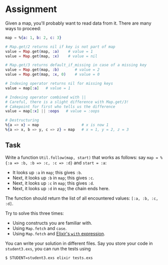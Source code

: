 # Assignment

Given a map, you'll probably want to read data from it.
There are many ways to proceed:

```elixir
map = %{a: 1, b: 2, c: 3}

# Map.get/2 returns nil if key is not part of map
value = Map.get(map, :a)    # value = 1
value = Map.get(map, :x)    # value = nil

# Map.get/3 returns default_if_missing in case of a missing key
value = Map.get(map, :b)       # value = 2
value = Map.get(map, :x, 0)    # value = 0

# Indexing operator returns nil for missing keys
value = map[:a]   # value = 1

# Indexing operator combined with ||
# Careful, there is a slight difference with Map.get/3!
# Cakepoint for first who tells us the difference
value = map[:x] || :oops   # value = :oops

# Destructuring
%{a => x} = map                   # x is now 1
%{a => x, b => y, c => z} = map   # x = 1, y = 2, z = 3
```

## Task

Write a function `Util.follow(map, start)` that works as follows:
say `map = %{:a => :b, :b => :c, :c => :d}` and `start = :a`:

* It looks up `:a` in `map`; this gives `:b`.
* Next, it looks up `:b` in `map`; this gives `:c`.
* Next, it looks up `:c` in `map`; this gives `:d`.
* Next, it looks up `:d` in `map`; the chain ends here.

The function should return the list of all encountered values: `[:a, :b, :c, :d]`.

Try to solve this three times:

* Using constructs you are familiar with.
* Using `Map.fetch` and `case`.
* Using `Map.fetch` and [Elixir's `with` expression](https://www.openmymind.net/Elixirs-With-Statement/).

You can write your solution in different files. Say you store your code in `student3.exs`, you
can run the tests using

```bash
$ STUDENT=student3.exs elixir tests.exs
```
